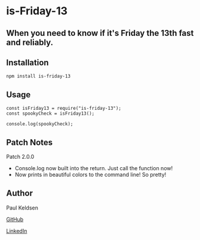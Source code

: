 # is-Friday-13

## When you need to know if it's Friday the 13th fast and reliably.



## Installation
```
npm install is-friday-13
```

## Usage
```
const isFriday13 = require("is-friday-13");
const spookyCheck = isFriday13();

console.log(spookyCheck);
```

## Patch Notes
Patch 2.0.0
* Console.log now built into the return.  Just call the function now!
* Now prints in beautiful colors to the command line!  So pretty!

## Author
Paul Keldsen



[GitHub](https://github.com/Pkeld148/is-firiday-13)

[LinkedIn](https://www.linkedin.com/in/paul-keldsen/)